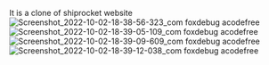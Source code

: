 It is a clone of shiprocket website ![Screenshot_2022-10-02-18-38-56-323_com foxdebug acodefree](https://user-images.githubusercontent.com/87802245/194766390-f2fe1c49-cb37-45ad-a42e-d2eb0d40f4d2.jpg)
![Screenshot_2022-10-02-18-39-05-109_com foxdebug acodefree](https://user-images.githubusercontent.com/87802245/194766396-c14e799d-6e1a-4495-9602-f244c532557d.jpg)
![Screenshot_2022-10-02-18-39-09-609_com foxdebug acodefree](https://user-images.githubusercontent.com/87802245/194766398-343f2eb3-9ae7-40c3-97bd-51165274803d.jpg)
![Screenshot_2022-10-02-18-39-12-038_com foxdebug acodefree](https://user-images.githubusercontent.com/87802245/194766400-fec52113-4662-468c-b2e6-1a20fabcfa19.jpg)
